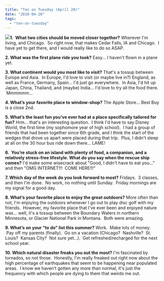 ```yaml
---
title: "Ten on Tuesday (April 20)"
date: "2010-04-20"
tags:
  - "ten-on-tuesday"
---
```


[![](http://rootsandrings.files.wordpress.com/2009/10/rr10tuesday.jpg?w=125&h=125&h=125)](http://rootsandrings.wordpress.com/)**1.  What two cities should be moved closer together?** Wherever I'm living, and Chicago.  So right now, that makes Cedar Falls, IA and Chicago.  I have yet to get there, and I would really like to do so ASAP.

**2. What was the first plane ride you took?** Easy... I haven't flown in a plane yet.

**3. What continent would you most like to visit?** That's a tossup between Europe and Asia.  In Europe, I'd love to visit (or maybe live in?) England, as well as France, Germany, Spain... I'd just go everywhere.  In Asia, I'd hit up Japan, China, Thailand, and (maybe) India... I'd love to try all the food there.  Mmmmmm...

**4. What’s your favorite place to window-shop?** The Apple Store... Best Buy is a close 2nd.

**5. What’s the least fun you’ve ever had at a place specifically tailored for fun?** Hrm... that's an interesting question.  I think I'd have to say Disney World, the first time (my sophomore year of high school).  I had a group of friends that had been together since 6th grade, and I think the start of the wedges that drove us apart were placed during that trip.  Plus, I didn't sleep at all on the 30 hour bus ride down there... LAME!

**6.  You’re stuck on an island with plenty of food, a companion, and a relatively stress-free lifestyle. What do you say when the rescue ship comes?** I'd make some wisecrack about "Good, I didn't have to eat you..." and then "OMG INTERNET!!!  COME HERE!!!"

**7. Which day of the week do you look forward to most?** Fridays.  3 classes, and then I'm done.  No work, no nothing until Sunday.  Friday mornings are my signal for a good day.

**8. What’s your favorite place to enjoy the great outdoors?** More often than not, I'm enjoying the outdoors whenever I go out to play disc golf with my friends.  However, my favorite place that I've ever been and enjoyed nature was... well, it's a tossup between the Boundary Waters in northern Minnesota, or Glacier National Park in Montana.  Both were amazing.

**9. What’s on your “to do” list this summer?** Work.  Make lots of money.  Pay off my parents (finally).  Go on a vacation (Chicago?  Nashville?  St. Louis?  Kansas City?  Not sure yet...).  Get refreshed/recharged for the next school year.

**10. Which natural disaster freaks you out the most?** I'm fascinated by tornados, so not those.  Honestly, I'm really freaked out right now about the high percentage of earthquakes that seem to be happening near populated areas.  I know we haven't gotten any more than normal, it's just the frequency with which people are dying to them that weirds me out.
